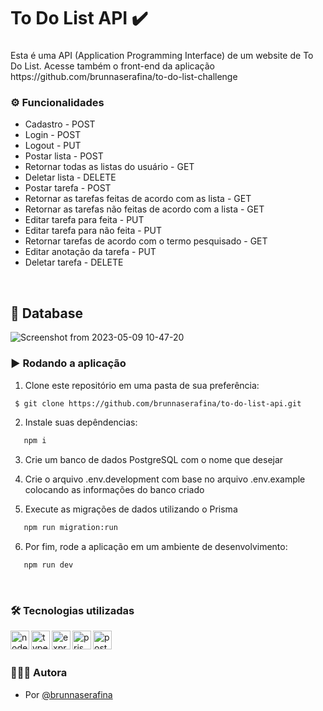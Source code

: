 <h1 align="left">To Do List API ✔️</h1>

###

<p align="left">Esta é uma API (Application Programming Interface) de um website de To Do List. Acesse também o front-end da aplicação https://github.com/brunnaserafina/to-do-list-challenge </p>

###

### ⚙️ Funcionalidades

- Cadastro - POST
- Login - POST
- Logout - PUT
- Postar lista - POST
- Retornar todas as listas do usuário - GET
- Deletar lista - DELETE
- Postar tarefa - POST
- Retornar as tarefas feitas de acordo com as lista - GET
- Retornar as tarefas não feitas de acordo com a lista - GET
- Editar tarefa para feita - PUT
- Editar tarefa para não feita - PUT
- Retornar tarefas de acordo com o termo pesquisado - GET
- Editar anotação da tarefa - PUT
- Deletar tarefa - DELETE

</br>

## 🎲 Database

![Screenshot from 2023-05-09 10-47-20](https://github.com/brunnaserafina/to-do-list-api/assets/106851605/d61e287d-d111-4c1f-8cd1-9b61b74c35b8)

### ▶️ Rodando a aplicação

1. Clone este repositório em uma pasta de sua preferência:

```bash
 $ git clone https://github.com/brunnaserafina/to-do-list-api.git
```

2. Instale suas depêndencias:

```bash
   npm i
```

3. Crie um banco de dados PostgreSQL com o nome que desejar

4. Crie o arquivo .env.development com base no arquivo .env.example colocando as informações do banco criado

5. Execute as migrações de dados utilizando o Prisma

```bash
   npm run migration:run
```

6. Por fim, rode a aplicação em um ambiente de desenvolvimento:

```bash
   npm run dev
```

</br>

### 🛠️ Tecnologias utilizadas

 <img align="left" alt="node" height="30px" src="https://img.shields.io/badge/node.js-6DA55F?style=for-the-badge&logo=node.js&logoColor=white" />
 <img align="left" height="30px" alt="typescript" src="https://img.shields.io/badge/typescript-%23007ACC.svg?style=for-the-badge&logo=typescript&logoColor=white" />
 <img align="left" alt="express" height="30px" src="https://img.shields.io/badge/express.js-%23404d59.svg?style=for-the-badge&logo=express&logoColor=%2361DAFB" />
 <img align="left" alt="prisma" height="30px" src="https://img.shields.io/badge/Prisma-3982CE?style=for-the-badge&logo=Prisma&logoColor=white" />
 <img align="left" alt="postgresql" height="30px" src="https://img.shields.io/badge/postgres-%23316192.svg?style=for-the-badge&logo=postgresql&logoColor=white" />

</br>
</br>

### 🙇🏻‍♀️ Autora

- Por [@brunnaserafina](https://www.github.com/brunnaserafina)
